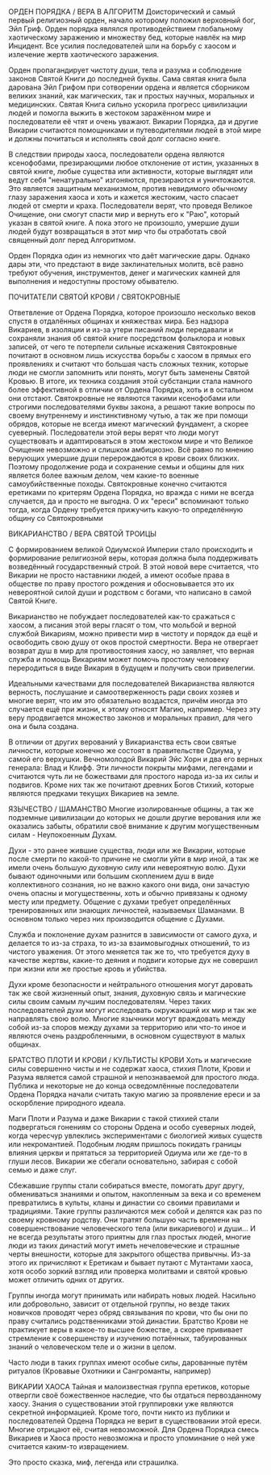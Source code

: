 ОРДЕН ПОРЯДКА / ВЕРА В АЛГОРИТМ
Доисторический и самый первый религиозный орден, начало которому положил верховный бог, Эйл Гриф. Орден порядка являлся противодействием глобальному хаотическому заражению и множеству бед, которые навлёк на мир Инцидент. Все усилия последователей шли на борьбу с хаосом и излечение жертв хаотического заражения.

Орден пропагандирует чистоту души, тела и разума и соблюдение законов Святой Книги до последней буквы. Сама святая книга была дарована Эйл Грифом при сотворении ордена и является сборником великих знаний, как магических, так и простых научных, моральных и медицинских. Святая Книга сильно ускорила прогресс цивилизации людей и помогла выжить в жестоком заражённом мире и последователи её чтят и очень уважают. Викарии Порядка, да и другие Викарии считаются помощниками и путеводителями людей в этой мире и должны почитаться и исполнять свой долг согласно книге.

В следствии природы хаоса, последователи ордена являются ксенофобами, презирающими любое отклонение от истин, указанных в святой книге, любые существа или активности, которые выглядят или ведут себя "ненатурально" изгоняются, презираются и уничтожаются. Это является защитным механизмом, против невидимого обычному глазу заражения хаоса и хоть и кажется жестоким, часто спасает людей от смерти и краха. Последователи верят, что проведя Великое Очищение, они смогут спасти мир и вернуть его к "Раю", который указан в святой книге. А пока этого не произошло, умершие души людей будут возвращаться в этот мир что бы отработать свой священный долг перед Алгоритмом.

Орден Порядка один из немногих что даёт магические дары. Однако дары эти, что предстают в виде заклинательных молитв, всё равно требуют обучения, инструментов, денег и магических камней для выполнения и недоступны простому обывателю. 



ПОЧИТАТЕЛИ СВЯТОЙ КРОВИ / СВЯТОКРОВНЫЕ

Ответвление от Ордена Порядка, которое произошло несколько веков спустя в отдалённых общинах и княжествах мира. Без надзора Викариев, в изоляции и из-за утери писаний люди передавали и сохраняли знания об святой книге посредством фольклора и новых записей, от чего те потерпели сильные искажения
Святокровные почитают в основном лишь искусства борьбы с хаосом в прямых его проявлениях и считают что большая часть сложных техник, которые люди не смогли запомнить или понять, могут быть заменены Святой Кровью. В итоге, их техника создания этой субстанции стала намного более эффективной в отличии от Ордена Порядка, хоть и в остальном они отстают.
Святокровные не являются такими ксенофобами или строгими последователями буквы закона, а решают такие вопросы по своему внутреннему и инстинктивному чутью, а так же при помощи обрядов, которые не всегда имеют магический фундамент, а скорее суеверный. Последователи этой веры верят что люди могут существовать и адаптироваться в этом жестоком мире и что Великое Очищение невозможно и слишком амбициозно. Всё равно по мнению верующих умершие души перерождаются в крови своих близких. Поэтому продолжение рода и сохранение семьи и общины для них является более важным делом, чем какие-то военные самоубийственные походы.
Святокровные конечно считаются еретиками по критерям Ордена Порядка, но вражда с ними не всегда случается, да и просто не выгодна. О их "ереси" вспоминают только тогда, когда Ордену требуется прижучить какую-то определённую общину со Святокровными



ВИКАРИАНСТВО / ВЕРА СВЯТОЙ ТРОИЦЫ

С формированием великой Одиумской Империи стало происходить и формирование религиозной веры, которая должна была поддерживать возведённый государственный строй. В этой новой вере считается, что Викарии не просто наставники людей, а имеют особые права в обществе по праву простого рождения и обосновывается это их невероятной силой души и родством с богами, что написано в самой Святой Книге.

Викарианство не побуждает последователей как-то сражаться с хаосом, а писания этой веры гласят о том, что мольбой и верной службой Викариям, можно привести мир в чистоту и порядок да ещё и освободить свою душу от оков простой смертности. Вера не отвергает возврат душ в мир для противостояния хаосу, но заявляет, что верная служба и помощь Викариям может помочь простому человеку переродиться в виде Викария в будущем и получить свои привелегии.

Идеальными качествами для последователей Викарианства являются верность, послушание и самоотверженность ради своих хозяев и многие верят, что им это обязательно воздастся, причём иногда это случается ещё при жизни, к этому относят Магию, например. Через эту веру продвигается множество законов и моральных правил, для чего она и была создана.

В отличии от других верований у Викарианства есть свои святые личности, которые конечно же состоят в правительстве Одиума, у самой его верхушки. Вечномолодой Викарий Эйс Хорн и два его верных генерала: Влад и Клифф. Эти личности покрыты мифами, легендами и считаются чуть ли не божествами для простого народа из-за их силы и подвигов. Кроме них так же почитают древних Богов Стихий, которые являются предками текущих Викариев на земле.



ЯЗЫЧЕСТВО / ШАМАНСТВО
Многие изолированные общины, а так же подземные цивилизации до которых не дошли другие верования или же оказались забыты, обратили своё внимание к другим могущественным силам - Неупокоенным Духам. 

Духи - это ранее жившие существа, люди или же Викарии, которые после смерти по какой-то причине не смогли уйти в мир иной, а так же имели очень большую духовную силу или невероятную волю. Духи бывают одиночными или большим скоплением душ в виде коллективного сознания, но не важно какого они вида, они зачастую очень опасны и могущественны, хоть и обычно привязаны к одному месту или предмету.  Общение с духами требует определённых тренированных или знающих личностей, называемых Шаманами. В основном только через них производится общение с Духами.

Служба и поклонение духам разнится в зависимости от самого духа, и делается то из-за страха, то из-за взаимовыгодных отношений, то из чистого уважения. От этого меняется так же то, что требуется духу в качестве жертвы, какие-то деяния и подвиги которые дух не совершил при жизни или же простые кровь и убийства.

Духи кроме безопасности и нейтрального отношения могут даровать так же свой жизненный опыт, знания, духовную связь и магические силы своим самым лучшим последователям. Через таких последователей духи могут исследовать окружающий их мир и так же направлять свою волю. Многие язычники могут враждовать между собой из-за споров между духами за территорию или что-то иное и являются очень раздробленными, в основном существуют в малых общинах.



БРАТСТВО ПЛОТИ И КРОВИ / КУЛЬТИСТЫ КРОВИ
Хоть и магические силы совершенно чисты и не содержат хаоса, стихия Плоти, Крови и Разума является самой страшной и непознаваемой для простого люда. Публика и некоторые не до конца осведомлённые последователи Ордена Порядка начали считать такую магию за проявление ереси и за оскорбление природного идеала. 

Маги Плоти и Разума и даже Викарии с такой стихией стали подвергаться гонениям со стороны Ордена и особо суеверных людей, когда чересчур увлеклись экспериментами с биологией живых существ или некромантией. Подобным людям пришлось покидать границы влияния церкви и прятаться за территорией Одиума или же где-то в глуши лесов. Викарии же сбегали основательно, забирая с собой семью и даже слуг.

Сбежавшие группы стали собираться вместе, помогать друг другу, обмениваться знаниями и опытом, накопленным за века и со временем превратились в культы, кланы и династии со своими правилами и традициями. Такие группы различаются меж собой и делятся как раз по своему кровному родству. Они тратят большую часть времени на совершенствование человеческого тела (или викариевого) и души... И не всегда результаты этого приятны для глаз простых людей, многие люди из таких династий могут иметь нечеловеческие и страшные черты внешности, которые для закрытого общества привычны. Из-за этого их причисляют к Еретикам и бывает путают с Мутантами хаоса, хотя особо зоркий взгляд или проверка молитвами и святой кровью может отличить одних от других.

Группы иногда могут принимать или набирать новых людей. Насильно или добровольно, зависит от отдельной группы, но везде таких  новичков проводят через обряд связывания по крови, что бы они по праву считались родственниками этой династии. Братство Крови не практикует веры в какое-то высшее божестве, а скорее прививает стремление к совершенству и изучению потаённых, табуированных знаний о человеческом теле и о жизни в целом.

Часто люди в таких группах имеют особые силы, дарованные путём ритуалов (Кровавые Охотники и Сангроманты, например)



ВИКАРИИ ХАОСА
Тайная и малоизвестная группа еретиков, которые отвергли своё божественное наследие, что бы отдаться первозданному хаосу. Знания о существовании этой группировки уже являются секретной информацией. Кроме того, почти никто из публики и последователей Ордена Порядка не верит в существовании этой ереси. Многие отрицают её, считая невозможной. Для Ордена Порядка смесь Викариев и Хаоса просто невозможна и просто упоминание о ней уже считается каким-то извращением.

Это просто сказка, миф, легенда или страшилка.

